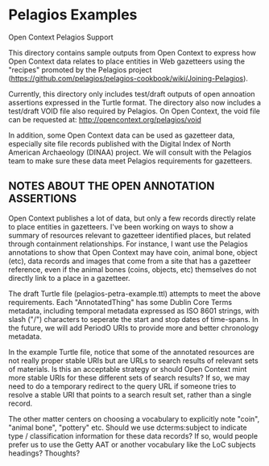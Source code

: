 Pelagios Examples
===============

Open Context Pelagios Support

This directory contains sample outputs from Open Context to express how Open Context data
relates to place entities in Web gazetteers using the "recipes" promoted by the Pelagios
project (https://github.com/pelagios/pelagios-cookbook/wiki/Joining-Pelagios).

Currently, this directory only includes test/draft outputs of open annoation assertions expressed in the Turtle format. The directory also now includes a test/draft VOID file also required by Pelagios. On Open Context, the void file can be requested at:
http://opencontext.org/pelagios/void

In addition, some Open Context data can be used as gazetteer data, especially site file records published
with the Digital Index of North American Archaeology (DINAA) project. We will consult with the Pelagios
team to make sure these data meet Pelagios requirements for gazetteers.


NOTES ABOUT THE OPEN ANNOTATION ASSERTIONS
------------------------------------------
Open Context publishes a lot of data, but only a few records directly relate to place entities in gazetteers. I've been working on ways to show a summary of resources relevant to gazetteer identified places, but related through containment relationships. For instance, I want use the Pelagios annotations to show that Open Context may have coin, animal bone, object (etc), data records and images that come from a site that has a gazetteer reference, even if the animal bones (coins, objects, etc) themselves do not directly link to a place in a gazetteer.

The draft Turtle file (pelagios-petra-example.ttl) attempts to meet the above requirements. Each "AnnotatedThing" has some Dublin Core Terms metadata, including temporal metadata expressed as ISO 8601 strings, with slash ("/") characters to seperate the start and stop dates of time-spans. In the future, we will add PeriodO URIs to provide more and better chronology metadata.

In the example Turtle file, notice that some of the annotated resources are not really proper stable URIs but are URLs to search results of relevant sets of materials. Is this an acceptable strategy or should Open Context mint more stable URIs for these different sets of search results? If so, we may need to do a temporary redirect to the query URL if someone tries to resolve a stable URI that points to a search result set, rather than a single record.

The other matter centers on choosing a vocabulary to explicitly note "coin", "animal bone", "pottery" etc. Should we use dcterms:subject to indicate type / classification information for these data records? If so, would people prefer us to use the Getty AAT or another vocabulary like the LoC subjects headings? Thoughts?


